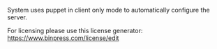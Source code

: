 System uses puppet in client only mode to automatically configure the server.

For licensing please use this license generator:
https://www.binpress.com/license/edit